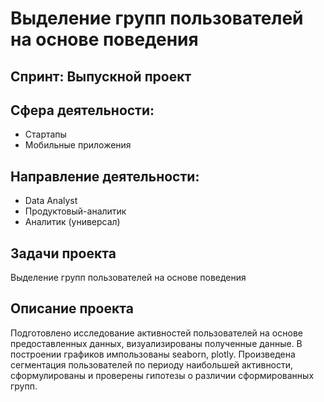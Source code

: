 # Выделение групп пользователей на основе поведения 

## Спринт: Выпускной проект 

## Сфера деятельности: 
- Стартапы
- Мобильные приложения

## Направление деятельности:
- Data Analyst
- Продуктовый-аналитик
- Аналитик (универсал)

## Задачи проекта

Выделение групп пользователей на основе поведения

## Описание проекта

Подготовлено исследование активностей пользователей на основе предоставленных данных, визуализированы полученные данные.
В построении графиков импользованы seaborn, plotly.
Произведена сегментация пользователей по периоду наибольшей активности, 
сформулированы и проверены гипотезы о различии сформированных групп. 